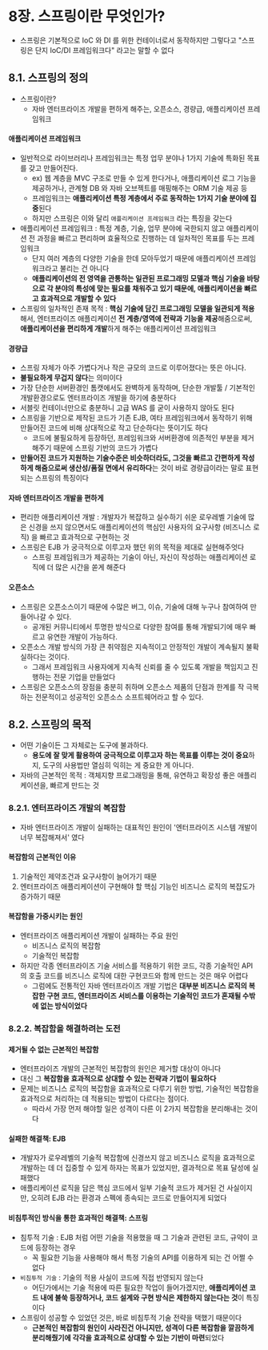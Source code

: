 # 8장. 스프링이란 무엇인가?
- 스프링은 기본적으로 IoC 와 DI 를 위한 컨테이너로서 동작하지만 그렇다고 "스프링은 단지 IoC/DI 프레임워크다" 라고는 말할 수 없다

## 8.1. 스프링의 정의
- 스프링이란? 
  - 자바 엔터프라이즈 개발을 편하게 해주는, 오픈소스, 경량급, 애플리케이션 프레임워크
#### 애플리케이션 프레임워크
- 일반적으로 라이브러리나 프레임워크는 특정 업무 분야나 1가지 기술에 특화된 목표를 갖고 만들어진다.
  - ex) 웹 계층을 MVC 구조로 만들 수 있게 한다거나, 애플리케이션 로그 기능을 제공하거나, 관계형 DB 와 자바 오브젝트를 매핑해주는 ORM 기술 제공 등
  - 프레임워크는 **애플리케이션 특정 계층에서 주로 동작하는 1가지 기술 분야에 집중**된다
  - 하지만 스프링은 이와 달리 `애플리케이션 프레임워크` 라는 특징을 갖는다
- 애플리케이션 프레임워크 : 특정 계층, 기술, 업무 분야에 국한되지 않고 애플리케이션 전 과정을 빠르고 편리하며 효율적으로 진행하는 데 일차적인 목표를 두는 프레임워크
  - 단지 여러 계층의 다양한 기술을 한데 모아두었기 때문에 애플리케이션 프레임워크라고 불리는 건 아니다
  - **애플리케이션의 전 영역을 관통하는 일관된 프로그래밍 모델과 핵심 기술을 바탕으로 각 분야의 특성에 맞는 필요를 채워주고 있기 때문에, 애플리케이션을 빠르고 효과적으로 개발할 수 있다**
- 스프링의 일차적인 존재 목적 : **핵심 기술에 담긴 프로그래밍 모델을 일관되게 적용**해서, 엔터프라이즈 애플리케이션 **전 계층/영역에 전략과 기능을 제공**해줌으로써, **애플리케이션을 편리하게 개발**하게 해주는 애플리케이션 프레임워크

#### 경량급
- 스프링 자체가 아주 가볍다거나 작은 규모의 코드로 이루어졌다는 뜻은 아니다.
- **불필요하게 무겁지 않다**는 의미이다
- 가장 단순한 서버환경인 톰캣에서도 완벽하게 동작하며, 단순한 개발툴 / 기본적인 개발환경으로도 엔터프라이즈 개발을 하기에 충분하다
- 서블릿 컨테이너만으로 충분하니 고급 WAS 를 굳이 사용하지 않아도 된다
- 스프링을 기반으로 제작된 코드가 기존 EJB, 여타 프레임워크에서 동작하기 위해 만들어진 코드에 비해 상대적으로 작고 단순하다는 뜻이기도 하다
  - 코드에 불필요하게 등장하던, 프레임워크와 서버환경에 의존적인 부분을 제거해주기 때문에 스프링 기반의 코드가 가볍다
- **만들어진 코드가 지원하는 기술수준은 비슷하더라도, 그것을 빠르고 간편하게 작성하게 해줌으로써 생산성/품질 면에서 유리하다**는 것이 바로 경량급이라는 말로 표현되는 스프링의 특징이다

#### 자바 엔터프라이즈 개발을 편하게
- 편리한 애플리케이션 개발 : 개발자가 복잡하고 실수하기 쉬운 로우레벨 기술에 많은 신경을 쓰지 않으면서도 애플리케이션의 핵심인 사용자의 요구사항 (비즈니스 로직) 을 빠르고 효과적으로 구현하는 것
- 스프링은 EJB 가 궁극적으로 이루고자 했던 위의 목적을 제대로 실현해주엇다
  - 스프링 프레임워크가 제공하는 기술이 아닌, 자신이 작성하는 애플리케이션 로직에 더 많은 시간을 쏟게 해준다

#### 오픈소스
- 스프링은 오픈소스이기 때문에 수많은 버그, 이슈, 기술에 대해 누구나 참여하여 만들어나갈 수 있다. 
  - 공개된 커뮤니티에서 투명한 방식으로 다양한 참여를 통해 개발되기에 매우 빠르고 유연한 개발이 가능하다.
- 오픈소스 개발 방식의 가장 큰 취약점은 지속적이고 안정적인 개발이 계속될지 불확실하다는 것이다. 
  - 그래서 프레임워크 사용자에게 지속적 신뢰를 줄 수 있도록 개발을 책임지고 진행하는 전문 기업을 만들었다
- 스프링은 오픈소스의 장점을 충분히 취하며 오픈소스 제품의 단점과 한계를 작 극복하는 전문적이고 성공적인 오픈소스 소프트웨어라고 할 수 있다.

## 8.2. 스프링의 목적
- 어떤 기술이든 그 자체로는 도구에 불과하다.
  - **용도에 잘 맞게 활용하여 궁극적으로 이루고자 하는 목표를 이루는 것이 중요**하지, 도구의 사용법만 열심히 익히는 게 중요한 게 아니다.
- 자바의 근본적인 목적 : 객체지향 프로그래밍을 통해, 유연하고 확장성 좋은 애플리케이션을, 빠르게 만드는 것

### 8.2.1. 엔터프라이즈 개발의 복잡함
- 자바 엔터프라이즈 개발이 실패하는 대표적인 원인이 '엔터프라이즈 시스템 개발이 너무 복잡해져서' 였다

#### 복잡함의 근본적인 이유
1. 기술적인 제약조건과 요구사항이 늘어가기 때문
2. 엔터프라이즈 애플리케이션이 구현해야 할 핵심 기능인 비즈니스 로직의 복잡도가 증가하기 때문

#### 복잡함을 가중시키는 원인
- 엔터프라이즈 애플리케이션 개발이 실패하는 주요 원인
  - 비즈니스 로직의 복잡함
  - 기술적인 복잡함
- 하지만 각종 엔터프라이즈 기술 서비스를 적용하기 위한 코드, 각종 기술적인 API 의 호출 코드를 비즈니스 로직에 대한 구현코드와 함께 만드는 것은 매우 어렵다
  - 그럼에도 전통적인 자바 엔터프라이즈 개발 기법은 **대부분 비즈니스 로직의 복잡한 구현 코드, 엔터프라이즈 서비스를 이용하는 기술적인 코드가 혼재될 수밖에 없는 방식이었다**

### 8.2.2. 복잡함을 해결하려는 도전
#### 제거될 수 없는 근본적인 복잡함
- 엔터프라이즈 개발의 근본적인 복잡함의 원인은 제거할 대상이 아니다
- 대신 그 **복잡함을 효과적으로 상대할 수 있는 전략과 기법이 필요하다**
- 문제는 비즈니스 로직의 복잡함을 효과적으로 다루기 위한 방법, 기술적인 복잡함을 효과적으로 처리하는 데 적용되는 방법이 다르다는 점이다.
  - 따라서 가장 먼저 해야할 일은 성격이 다른 이 2가지 복잡함을 분리해내는 것이다

#### 실패한 해결책: EJB
- 개발자가 로우레벨의 기술적 복잡함에 신경쓰지 않고 비즈니스 로직을 효과적으로 개발하는 데 더 집중할 수 있게 하자는 목표가 있었지만, 결과적으로 목표 달성에 실패했다
- 애플리케이션 로직을 담은 핵심 코드에서 일부 기술적 코드가 제거된 건 사실이지만, 오히려 EJB 라는 환경과 스펙에 종속되는 코드로 만들어지게 되었다

#### 비침투적인 방식을 통한 효과적인 해결책: 스프링
- 침투적 기술 : EJB 처럼 어떤 기술을 적용했을 때 그 기술과 관련된 코드, 규약이 코드에 등장하는 경우
  - 꼭 필요한 기능을 사용해야 해서 특정 기술의 API를 이용하게 되는 건 어쩔 수 없다
- `비침투적 기술` : 기술의 적용 사실이 코드에 직접 반영되지 않는다
  - 어딘가에서는 기술 적용에 따른 필요한 작업이 들어가겠지만, **애플리케이션 코드 내에 불쑥 등장하거나, 코드 설계와 구현 방식은 제한하지 않는다는 것**이 특징이다 
- 스프링이 성공할 수 있었던 것은, 바로 비침투적 기술 전략을 택했기 때문이다
  - **근본적인 복잡함의 원인이 사라진건 아니지만, 성격이 다른 복잡함을 깔끔하게 분리해줬기에 각각을 효과적으로 상대할 수 있는 기반이 마련**되었다
